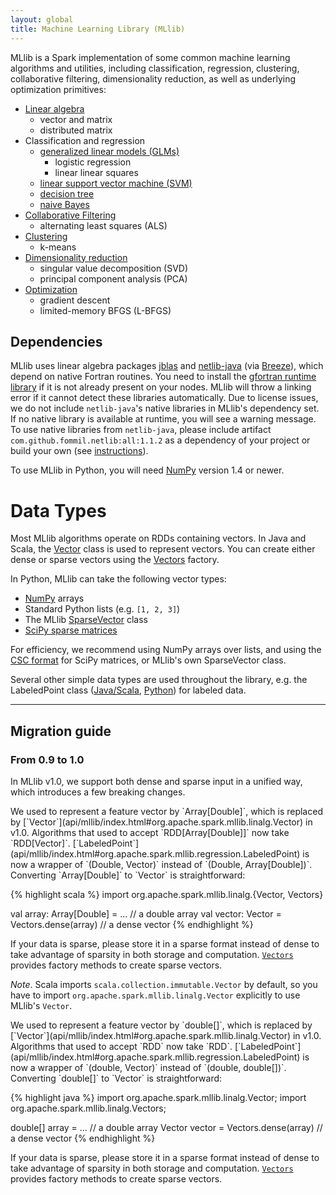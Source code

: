 ```yaml
---
layout: global
title: Machine Learning Library (MLlib)
---
```


MLlib is a Spark implementation of some common machine learning algorithms and utilities,
including classification, regression, clustering, collaborative
filtering, dimensionality reduction, as well as underlying optimization primitives:

* <a href="mllib-linear-algebra.html">Linear algebra</a>
  * vector and matrix
  * distributed matrix
* Classification and regression
  * <a href="mllib-generalized-linear-models.html">generalized linear models (GLMs)</a>
    * logistic regression
    * linear linear squares
  * <a href="mllib-linear-svm.html">linear support vector machine (SVM)</a>
  * <a href="mllib-decision-tree.html">decision tree</a>
  * <a href="mllib-naive-bayes.html">naive Bayes</a>
* <a href="mllib-collaborative-filtering.html">Collaborative Filtering</a>
  * alternating least squares (ALS)
* <a href="mllib-clustering.html">Clustering</a>
  * k-means
* <a href="mllib-dimensionality-reduction.html">Dimensionality reduction</a>
  * singular value decomposition (SVD)
  * principal component analysis (PCA)
* <a href="mllib-optimization.html">Optimization</a>
  * gradient descent
  * limited-memory BFGS (L-BFGS)

## Dependencies

MLlib uses linear algebra packages [jblas](https://github.com/mikiobraun/jblas) and [netlib-java](https://github.com/fommil/netlib-java) (via [Breeze](http://www.scalanlp.org/)), which depend on native Fortran routines. You need to install the
[gfortran runtime library](https://github.com/mikiobraun/jblas/wiki/Missing-Libraries)
if it is not already present on your nodes. MLlib will throw a linking error if it cannot
detect these libraries automatically.
Due to license issues, we do not include `netlib-java`'s native libraries in MLlib's dependency set. If no native library is available at runtime, you will see a warning message.
To use native libraries from `netlib-java`, please include artifact `com.github.fommil.netlib:all:1.1.2` as a dependency of your project or build your own (see [instructions](https://github.com/fommil/netlib-java/blob/master/README.md#machine-optimised-system-libraries)).

To use MLlib in Python, you will need [NumPy](http://www.numpy.org) version 1.4 or newer.

# Data Types

Most MLlib algorithms operate on RDDs containing vectors. In Java and Scala, the
[Vector](api/mllib/index.html#org.apache.spark.mllib.linalg.Vector) class is used to
represent vectors. You can create either dense or sparse vectors using the
[Vectors](api/mllib/index.html#org.apache.spark.mllib.linalg.Vectors$) factory.

In Python, MLlib can take the following vector types:

* [NumPy](http://www.numpy.org) arrays
* Standard Python lists (e.g. `[1, 2, 3]`)
* The MLlib [SparseVector](api/pyspark/pyspark.mllib.linalg.SparseVector-class.html) class
* [SciPy sparse matrices](http://docs.scipy.org/doc/scipy/reference/sparse.html)

For efficiency, we recommend using NumPy arrays over lists, and using the
[CSC format](http://docs.scipy.org/doc/scipy/reference/generated/scipy.sparse.csc_matrix.html#scipy.sparse.csc_matrix)
for SciPy matrices, or MLlib's own SparseVector class.

Several other simple data types are used throughout the library, e.g. the LabeledPoint
class ([Java/Scala](api/mllib/index.html#org.apache.spark.mllib.regression.LabeledPoint),
[Python](api/pyspark/pyspark.mllib.regression.LabeledPoint-class.html)) for labeled data.

---

## Migration guide

### From 0.9 to 1.0

In MLlib v1.0, we support both dense and sparse input in a unified way, which introduces a few breaking changes.

<div class="codetabs">
<div data-lang="scala" markdown="1">
We used to represent a feature vector by `Array[Double]`, which is replaced by [`Vector`](api/mllib/index.html#org.apache.spark.mllib.linalg.Vector) in v1.0. Algorithms that used to accept `RDD[Array[Double]]` now take `RDD[Vector]`. [`LabeledPoint`](api/mllib/index.html#org.apache.spark.mllib.regression.LabeledPoint) is now a wrapper of `(Double, Vector)` instead of `(Double, Array[Double])`. Converting `Array[Double]` to `Vector` is straightforward:

{% highlight scala %}
import org.apache.spark.mllib.linalg.{Vector, Vectors}

val array: Array[Double] = ... // a double array
val vector: Vector = Vectors.dense(array) // a dense vector
{% endhighlight %}

If your data is sparse, please store it in a sparse format instead of dense to take advantage of sparsity in both storage and computation. [`Vectors`](api/mllib/index.html#org.apache.spark.mllib.linalg.Vectors$) provides factory methods to create sparse vectors.

*Note*. Scala imports `scala.collection.immutable.Vector` by default, so you have to import `org.apache.spark.mllib.linalg.Vector` explicitly to use MLlib's `Vector`.

</div>

<div data-lang="java" markdown="1">
We used to represent a feature vector by `double[]`, which is replaced by [`Vector`](api/mllib/index.html#org.apache.spark.mllib.linalg.Vector) in v1.0. Algorithms that used to accept `RDD<double[]>` now take `RDD<Vector>`. [`LabeledPoint`](api/mllib/index.html#org.apache.spark.mllib.regression.LabeledPoint) is now a wrapper of `(double, Vector)` instead of `(double, double[])`. Converting `double[]` to `Vector` is straightforward:

{% highlight java %}
import org.apache.spark.mllib.linalg.Vector;
import org.apache.spark.mllib.linalg.Vectors;

double[] array = ... // a double array
Vector vector = Vectors.dense(array) // a dense vector
{% endhighlight %}

If your data is sparse, please store it in a sparse format instead of dense to take advantage of sparsity in both storage and computation. [`Vectors`](api/mllib/index.html#org.apache.spark.mllib.linalg.Vectors$) provides factory methods to create sparse vectors.
</div>
</div>
